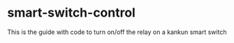 # smart-switch-control
This is the guide with code to turn on/off the relay on a kankun smart switch
